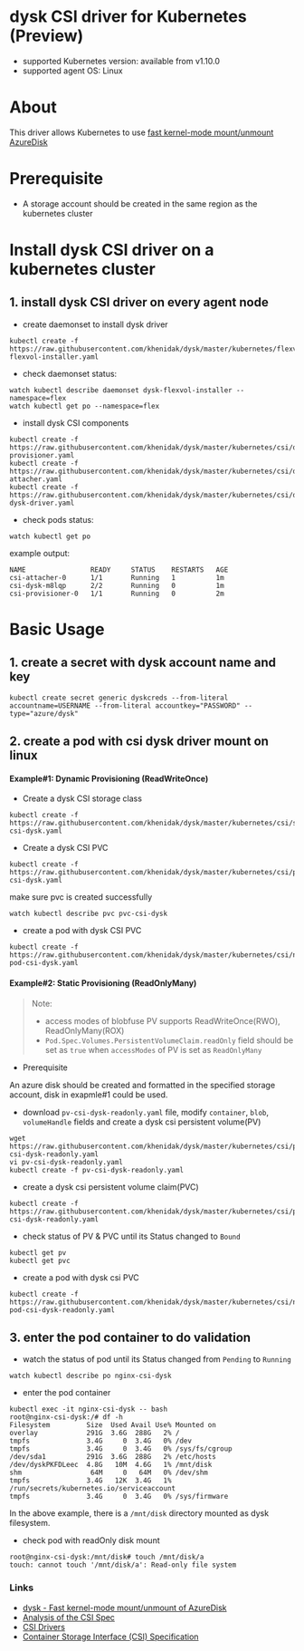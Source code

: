 # dysk CSI driver for Kubernetes (Preview)
 - supported Kubernetes version: available from v1.10.0
 - supported agent OS: Linux 

# About
This driver allows Kubernetes to use [fast kernel-mode mount/unmount AzureDisk](https://github.com/khenidak/dysk)

# Prerequisite
 - A storage account should be created in the same region as the kubernetes cluster

# Install dysk CSI driver on a kubernetes cluster 
## 1. install dysk CSI driver on every agent node
 - create daemonset to install dysk driver
```
kubectl create -f https://raw.githubusercontent.com/khenidak/dysk/master/kubernetes/flexvolume/deployment/dysk-flexvol-installer.yaml
```

 - check daemonset status:
```
watch kubectl describe daemonset dysk-flexvol-installer --namespace=flex
watch kubectl get po --namespace=flex
```

 - install dysk CSI components
```
kubectl create -f https://raw.githubusercontent.com/khenidak/dysk/master/kubernetes/csi/deployment/csi-provisioner.yaml
kubectl create -f https://raw.githubusercontent.com/khenidak/dysk/master/kubernetes/csi/deployment/csi-attacher.yaml
kubectl create -f https://raw.githubusercontent.com/khenidak/dysk/master/kubernetes/csi/deployment/csi-dysk-driver.yaml
```

 - check pods status:
```
watch kubectl get po
```
example output:
```
NAME                READY     STATUS    RESTARTS   AGE
csi-attacher-0      1/1       Running   1          1m
csi-dysk-m8lqp      2/2       Running   0          1m
csi-provisioner-0   1/1       Running   0          2m
```

# Basic Usage
## 1. create a secret with dysk account name and key
```
kubectl create secret generic dyskcreds --from-literal accountname=USERNAME --from-literal accountkey="PASSWORD" --type="azure/dysk"
```

## 2. create a pod with csi dysk driver mount on linux
#### Example#1: Dynamic Provisioning (ReadWriteOnce)
 - Create a dysk CSI storage class
```
kubectl create -f https://raw.githubusercontent.com/khenidak/dysk/master/kubernetes/csi/storageclass-csi-dysk.yaml
```

 - Create a dysk CSI PVC
```
kubectl create -f https://raw.githubusercontent.com/khenidak/dysk/master/kubernetes/csi/pvc-csi-dysk.yaml
```
make sure pvc is created successfully
```
watch kubectl describe pvc pvc-csi-dysk
```

 - create a pod with dysk CSI PVC
```
kubectl create -f https://raw.githubusercontent.com/khenidak/dysk/master/kubernetes/csi/nginx-pod-csi-dysk.yaml
```

#### Example#2: Static Provisioning (ReadOnlyMany)
> Note:
>  - access modes of blobfuse PV supports ReadWriteOnce(RWO), ReadOnlyMany(ROX)
>  - `Pod.Spec.Volumes.PersistentVolumeClaim.readOnly` field should be set as `true` when `accessModes` of PV is set as `ReadOnlyMany`
 - Prerequisite

An azure disk should be created and formatted in the specified storage account, disk in exapmle#1 could be used.

 - download `pv-csi-dysk-readonly.yaml` file, modify `container`, `blob`, `volumeHandle` fields and create a dysk csi persistent volume(PV)
```
wget https://raw.githubusercontent.com/khenidak/dysk/master/kubernetes/csi/pv-csi-dysk-readonly.yaml
vi pv-csi-dysk-readonly.yaml
kubectl create -f pv-csi-dysk-readonly.yaml
```

 - create a dysk csi persistent volume claim(PVC)
```
kubectl create -f https://raw.githubusercontent.com/khenidak/dysk/master/kubernetes/csi/pvc-csi-dysk-readonly.yaml
```

 - check status of PV & PVC until its Status changed to `Bound`
```
kubectl get pv
kubectl get pvc
```
 
 - create a pod with dysk csi PVC
```
kubectl create -f https://raw.githubusercontent.com/khenidak/dysk/master/kubernetes/csi/nginx-pod-csi-dysk-readonly.yaml
```

## 3. enter the pod container to do validation
 - watch the status of pod until its Status changed from `Pending` to `Running`
```
watch kubectl describe po nginx-csi-dysk
```
 - enter the pod container

```
kubectl exec -it nginx-csi-dysk -- bash
root@nginx-csi-dysk:/# df -h
Filesystem         Size  Used Avail Use% Mounted on
overlay            291G  3.6G  288G   2% /
tmpfs              3.4G     0  3.4G   0% /dev
tmpfs              3.4G     0  3.4G   0% /sys/fs/cgroup
/dev/sda1          291G  3.6G  288G   2% /etc/hosts
/dev/dyskPKFDLeec  4.8G   10M  4.6G   1% /mnt/disk
shm                 64M     0   64M   0% /dev/shm
tmpfs              3.4G   12K  3.4G   1% /run/secrets/kubernetes.io/serviceaccount
tmpfs              3.4G     0  3.4G   0% /sys/firmware
```
In the above example, there is a `/mnt/disk` directory mounted as dysk filesystem.

 - check pod with readOnly disk mount
 ```
 root@nginx-csi-dysk:/mnt/disk# touch /mnt/disk/a
touch: cannot touch '/mnt/disk/a': Read-only file system
 ```

### Links
 - [dysk - Fast kernel-mode mount/unmount of AzureDisk](https://github.com/khenidak/dysk)
 - [Analysis of the CSI Spec](https://blog.thecodeteam.com/2017/11/03/analysis-csi-spec/)
 - [CSI Drivers](https://github.com/kubernetes-csi/drivers)
 - [Container Storage Interface (CSI) Specification](https://github.com/container-storage-interface/spec)

